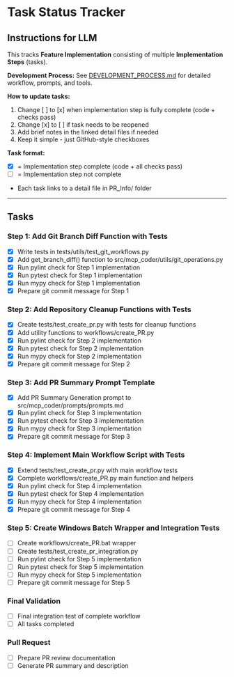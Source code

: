 # Task Status Tracker

## Instructions for LLM

This tracks **Feature Implementation** consisting of multiple **Implementation Steps** (tasks).

**Development Process:** See [DEVELOPMENT_PROCESS.md](./DEVELOPMENT_PROCESS.md) for detailed workflow, prompts, and tools.

**How to update tasks:**
1. Change [ ] to [x] when implementation step is fully complete (code + checks pass)
2. Change [x] to [ ] if task needs to be reopened
3. Add brief notes in the linked detail files if needed
4. Keep it simple - just GitHub-style checkboxes

**Task format:**
- [x] = Implementation step complete (code + all checks pass)
- [ ] = Implementation step not complete
- Each task links to a detail file in PR_Info/ folder

---

## Tasks

### Step 1: Add Git Branch Diff Function with Tests
- [x] Write tests in tests/utils/test_git_workflows.py
- [x] Add get_branch_diff() function to src/mcp_coder/utils/git_operations.py
- [x] Run pylint check for Step 1 implementation
- [x] Run pytest check for Step 1 implementation  
- [x] Run mypy check for Step 1 implementation
- [x] Prepare git commit message for Step 1

### Step 2: Add Repository Cleanup Functions with Tests
- [x] Create tests/test_create_pr.py with tests for cleanup functions
- [x] Add utility functions to workflows/create_PR.py
- [x] Run pylint check for Step 2 implementation
- [x] Run pytest check for Step 2 implementation
- [x] Run mypy check for Step 2 implementation
- [x] Prepare git commit message for Step 2

### Step 3: Add PR Summary Prompt Template
- [x] Add PR Summary Generation prompt to src/mcp_coder/prompts/prompts.md
- [x] Run pylint check for Step 3 implementation
- [x] Run pytest check for Step 3 implementation
- [x] Run mypy check for Step 3 implementation
- [x] Prepare git commit message for Step 3

### Step 4: Implement Main Workflow Script with Tests
- [x] Extend tests/test_create_pr.py with main workflow tests
- [x] Complete workflows/create_PR.py main function and helpers
- [x] Run pylint check for Step 4 implementation
- [x] Run pytest check for Step 4 implementation
- [x] Run mypy check for Step 4 implementation
- [x] Prepare git commit message for Step 4

### Step 5: Create Windows Batch Wrapper and Integration Tests
- [ ] Create workflows/create_PR.bat wrapper
- [ ] Create tests/test_create_pr_integration.py
- [ ] Run pylint check for Step 5 implementation
- [ ] Run pytest check for Step 5 implementation
- [ ] Run mypy check for Step 5 implementation
- [ ] Prepare git commit message for Step 5

### Final Validation
- [ ] Final integration test of complete workflow
- [ ] All tasks completed

### Pull Request
- [ ] Prepare PR review documentation
- [ ] Generate PR summary and description
